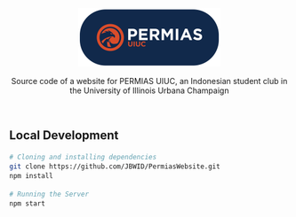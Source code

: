<div align="center">
    <img src="./public/logo.png" width="256"/>
    <p>Source code of a website for PERMIAS UIUC, an Indonesian student club in the University of Illinois Urbana Champaign</p>
    <br>
</div>

## Local Development
```bash
# Cloning and installing dependencies
git clone https://github.com/JBWID/PermiasWebsite.git
npm install

# Running the Server
npm start
```